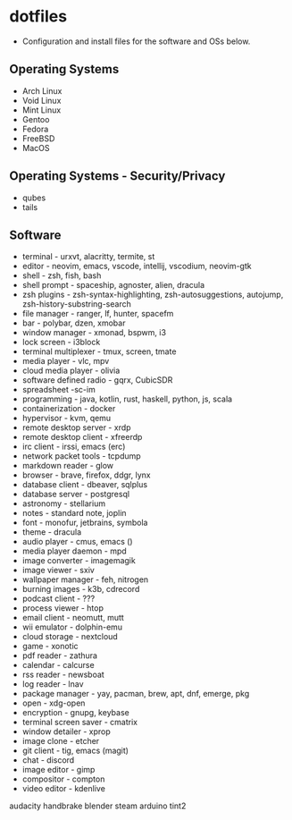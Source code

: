 # dotfiles

- Configuration  and install files for the software and OSs below.

## Operating Systems
- Arch Linux
- Void Linux
- Mint Linux
- Gentoo
- Fedora
- FreeBSD
- MacOS

## Operating Systems - Security/Privacy
- qubes
- tails

## Software
- terminal - urxvt, alacritty, termite, st
- editor - neovim, emacs, vscode, intellij, vscodium, neovim-gtk
- shell - zsh, fish, bash
- shell prompt - spaceship, agnoster, alien, dracula
- zsh plugins - zsh-syntax-highlighting, zsh-autosuggestions, autojump, zsh-history-substring-search
- file manager - ranger, lf, hunter, spacefm
- bar - polybar, dzen, xmobar
- window manager - xmonad, bspwm, i3
- lock screen - i3block
- terminal multiplexer - tmux, screen, tmate
- media player - vlc, mpv
- cloud media player - olivia
- software defined radio - gqrx, CubicSDR
- spreadsheet -sc-im
- programming - java, kotlin, rust, haskell, python, js, scala
- containerization - docker
- hypervisor - kvm, qemu
- remote desktop server - xrdp
- remote desktop client - xfreerdp
- irc client - irssi, emacs (erc)
- network packet tools - tcpdump
- markdown reader - glow
- browser - brave, firefox, ddgr, lynx
- database client - dbeaver, sqlplus
- database server - postgresql
- astronomy - stellarium
- notes - standard note, joplin
- font - monofur, jetbrains, symbola
- theme - dracula
- audio player - cmus, emacs ()
- media player daemon - mpd
- image converter - imagemagik
- image viewer - sxiv
- wallpaper manager - feh, nitrogen
- burning images - k3b, cdrecord
- podcast client - ???
- process viewer - htop
- email client - neomutt, mutt
- wii emulator - dolphin-emu
- cloud storage - nextcloud
- game - xonotic
- pdf reader - zathura
- calendar - calcurse
- rss reader - newsboat
- log reader - lnav
- package manager - yay, pacman, brew, apt, dnf, emerge, pkg
- open - xdg-open
- encryption - gnupg, keybase
- terminal screen saver - cmatrix
- window detailer - xprop
- image clone - etcher
- git client - tig, emacs (magit)
- chat - discord
- image editor - gimp
- compositor - compton
- video editor - kdenlive

audacity
handbrake
blender
steam
arduino
tint2
